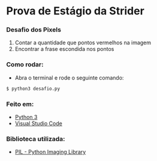 # Prova de Estágio da Strider

### Desafio dos Pixels

1. Contar a quantidade que pontos vermelhos na imagem
1. Encontrar a frase escondida nos pontos

### Como rodar:

- Abra o terminal e rode o seguinte comando:

```sh
$ python3 desafio.py
```

### Feito em:

- [Python 3](https://www.python.org/)
- [Visual Studio Code](https://code.visualstudio.com/)

### Biblioteca utilizada:

- [PIL - Python Imaging Library](https://pillow.readthedocs.io/en/stable/)